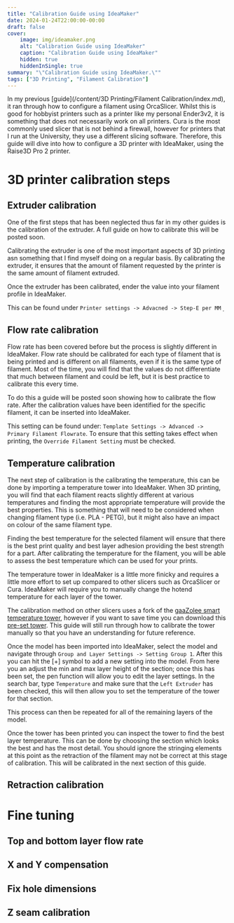 ```yaml
---
title: "Calibration Guide using IdeaMaker"
date: 2024-01-24T22:00:00-00:00
draft: false
cover:
    image: img/ideamaker.png
    alt: "Calibration Guide using IdeaMaker"
    caption: "Calibration Guide using IdeaMaker"
    hidden: true
    hiddenInSingle: true
summary: "\"Calibration Guide using IdeaMaker.\""
tags: ["3D Printing", "Filament Calibration"]
---
```


In my previous [guide](/content/3D Printing/Filament Calibration/index.md), it ran through how to configure a filament using OrcaSlicer.
Whilst this is good for hobbyist printers such as a printer like my personal Ender3v2, it is something that does not necessarily work on all printers.
Cura is the most commonly used slicer that is not behind a firewall, however for printers that I run at the University, they use a different slicing software.
Therefore, this guide will dive into how to configure a 3D printer with IdeaMaker, using the Raise3D Pro 2 printer.

# 3D printer calibration steps 

## Extruder calibration
One of the first steps that has been neglected thus far in my other guides is the calibration of the extruder. 
A full guide on how to calibrate this will be posted soon.

Calibrating the extruder is one of the most important aspects of 3D printing asn something that I find myself doing on a regular basis.
By calibrating the extruder, it ensures that the amount of filament requested by the printer is the same amount of filament extruded.

Once the extruder has been calibrated, ender the value into your filament profile in IdeaMaker.

This can be found under `Printer settings -> Advacned -> Step-E per MM`
̣<!--- pic ref here --->

## Flow rate calibration
Flow rate has been covered before but the process is slightly different in IdeaMaker.
Flow rate should be calibrated for each type of filament that  is being printed and is different on all filaments, even if it is the same type of filament.
Most of the time, you will find that the values do not differentiate that much between filament and could be left, but it is best practice to calibrate this every time.

To do this a guide will be posted soon showing how to calibrate the flow rate.
After the calibration values have been identified for the specific filament, it can be inserted into IdeaMaker.

This setting can be found under: `Template Settings -> Advanced -> Primary Filament Flowrate`. 
To ensure that this setting takes effect when printing, the `Override Filament Setting` must be checked.

## Temperature calibration
The next step of calibration is the calibrating the temperature, this can be done by importing a temperature tower into IdeaMaker.
When 3D printing, you will find that each filament reacts slightly different at various temperatures and finding the most appropriate temperature will provide the best properties.
This is something that will need to be considered when changing filament type (i.e. PLA - PETG), but it might also have an impact on colour  of the same filament type.

Finding the best temperature for the selected filament will ensure that there is the best print quality and best layer adhesion providing the best strength for a part.
After calibrating the temperature for the filament, you will be able to assess the best temperature which can be used for your prints.

The temperature tower in IdeaMaker is a little more finicky and requires a little more effort to set up compared to other slicers such as OrcaSlicer or Cura.
IdeaMaker will require you to manually change the hotend temperature for each layer of the tower.

The calibration method on other slicers uses a fork of the [gaaZolee smart temperature tower](https://www.thingiverse.com/thing:2729076), however if you want to save time you can download this [pre-set tower](/Temperature-Calibration-Tower.zip).
This guide will still run through how to calibrate the tower manually so that you have an understanding for future reference.

Once the model has been imported into IdeaMaker, select the model and navigate through `Group and Layer Settings -> Setting Group 1`.
After this you can hit the [+] symbol to add a new setting into the model. 
From here you an adjust the min and max layer height of the section; once this has been set, the pen function will allow you to edit the layer settings.
In the search bar, type `Temperature` and make sure that the `Left Extruder` has been checked, this will then allow you to set the temperature of the tower for that section.

This process can then be repeated for all of the remaining layers of the model. 

Once the tower has been printed you can inspect the tower to find the best layer temperature. 
This can be done by choosing the section which looks the best and has the most detail. 
You should ignore the stringing elements at this point as the retraction of the filament may not be correct at this stage of calibration.
This will be calibrated in the next section of this guide.

## Retraction calibration

# Fine tuning

## Top and bottom layer flow rate

## X and Y compensation

## Fix hole dimensions

## Z seam calibration